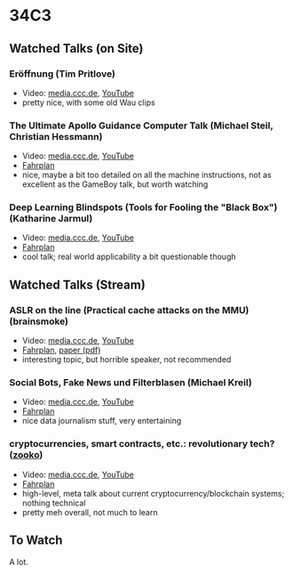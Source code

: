 # 34C3

## Watched Talks (on Site)

### Eröffnung (Tim Pritlove)

* Video: [media.ccc.de](https://media.ccc.de/v/34c3-9292-eroffnung_tuwat), [YouTube](https://www.youtube.com/watch?v=GE4T_HFR0qA)
* pretty nice, with some old Wau clips

### The Ultimate Apollo Guidance Computer Talk (Michael Steil, Christian Hessmann)

* Video: [media.ccc.de](https://media.ccc.de/v/34c3-9064-the_ultimate_apollo_guidance_computer_talk), [YouTube](https://www.youtube.com/watch?v=xx7Lfh5SKUQ)
* [Fahrplan](https://events.ccc.de/congress/2017/Fahrplan/events/9064.html)
* nice, maybe a bit too detailed on all the machine instructions, not as excellent as the GameBoy talk, but worth watching

### Deep Learning Blindspots (Tools for Fooling the "Black Box") (Katharine Jarmul)

* Video: [media.ccc.de](https://media.ccc.de/v/34c3-8860-deep_learning_blindspots), [YouTube](https://www.youtube.com/watch?v=BVJT-sE0WWQ)
* [Fahrplan](https://events.ccc.de/congress/2017/Fahrplan/events/8860.html)
* cool talk; real world applicability a bit questionable though

## Watched Talks (Stream)

### ASLR on the line (Practical cache attacks on the MMU) (brainsmoke)

* Video: [media.ccc.de](https://media.ccc.de/v/34c3-9135-aslr_on_the_line), [YouTube](https://www.youtube.com/watch?v=ewe3-mUku94)
* [Fahrplan](https://fahrplan.events.ccc.de/congress/2017/Fahrplan/events/9135.html), [paper (pdf)](http://www.cs.vu.nl/~herbertb/download/papers/anc_ndss17.pdf)
* interesting topic, but horrible speaker, not recommended

### Social Bots, Fake News und Filterblasen (Michael Kreil)

* Video: [media.ccc.de](https://media.ccc.de/v/34c3-9268-social_bots_fake_news_und_filterblasen), [YouTube](https://www.youtube.com/watch?v=6jNWl5d_DOk)
* [Fahrplan](https://events.ccc.de/congress/2017/Fahrplan/events/9268.html)
* nice data journalism stuff, very entertaining

### cryptocurrencies, smart contracts, etc.: revolutionary tech? ([zooko](https://twitter.com/zooko))

* Video: [media.ccc.de](https://media.ccc.de/v/34c3-9240-cryptocurrencies_smart_contracts_etc_revolutionary_tech), [YouTube](https://www.youtube.com/watch?v=OSs3wzoVpl0)
* [Fahrplan](https://events.ccc.de/congress/2017/Fahrplan/events/9240.html)
* high-level, meta talk about current cryptocurrency/blockchain systems; nothing technical
* pretty meh overall, not much to learn

## To Watch

A lot.

